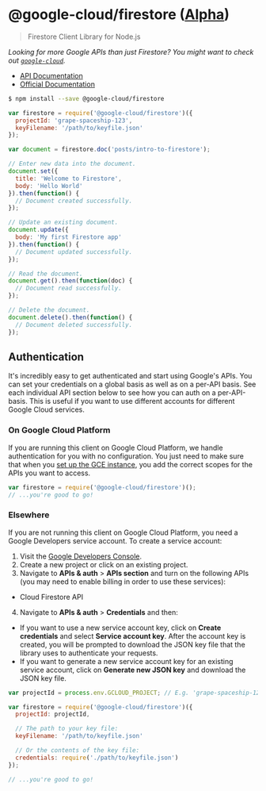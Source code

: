 # @google-cloud/firestore ([Alpha][versioning])
> Firestore Client Library for Node.js

*Looking for more Google APIs than just Firestore? You might want to check out [`google-cloud`][google-cloud].*

- [API Documentation][gcloud-firestore-docs]
- [Official Documentation][cloud-firestore-docs]


```sh
$ npm install --save @google-cloud/firestore
```
```js
var firestore = require('@google-cloud/firestore')({
  projectId: 'grape-spaceship-123',
  keyFilename: '/path/to/keyfile.json'
});

var document = firestore.doc('posts/intro-to-firestore');

// Enter new data into the document.
document.set({
  title: 'Welcome to Firestore',
  body: 'Hello World'
}).then(function() {
  // Document created successfully.
});

// Update an existing document.
document.update({
  body: 'My first Firestore app'
}).then(function() {
  // Document updated successfully.
});

// Read the document.
document.get().then(function(doc) {
  // Document read successfully.
});

// Delete the document.
document.delete().then(function() {
  // Document deleted successfully.
});

```


## Authentication

It's incredibly easy to get authenticated and start using Google's APIs. You can set your credentials on a global basis as well as on a per-API basis. See each individual API section below to see how you can auth on a per-API-basis. This is useful if you want to use different accounts for different Google Cloud services.

### On Google Cloud Platform

If you are running this client on Google Cloud Platform, we handle authentication for you with no configuration. You just need to make sure that when you [set up the GCE instance][gce-how-to], you add the correct scopes for the APIs you want to access.

``` js
var firestore = require('@google-cloud/firestore')();
// ...you're good to go!
```

### Elsewhere

If you are not running this client on Google Cloud Platform, you need a Google Developers service account. To create a service account:

1. Visit the [Google Developers Console][dev-console].
2. Create a new project or click on an existing project.
3. Navigate to  **APIs & auth** > **APIs section** and turn on the following APIs (you may need to enable billing in order to use these services):
  * Cloud Firestore API
4. Navigate to **APIs & auth** >  **Credentials** and then:
  * If you want to use a new service account key, click on **Create credentials** and select **Service account key**. After the account key is created, you will be prompted to download the JSON key file that the library uses to authenticate your requests.
  * If you want to generate a new service account key for an existing service account, click on **Generate new JSON key** and download the JSON key file.

``` js
var projectId = process.env.GCLOUD_PROJECT; // E.g. 'grape-spaceship-123'

var firestore = require('@google-cloud/firestore')({
  projectId: projectId,

  // The path to your key file:
  keyFilename: '/path/to/keyfile.json'

  // Or the contents of the key file:
  credentials: require('./path/to/keyfile.json')
});

// ...you're good to go!
```


[versioning]: https://github.com/GoogleCloudPlatform/google-cloud-node#versioning
[google-cloud]: https://github.com/GoogleCloudPlatform/google-cloud-node/
[gce-how-to]: https://cloud.google.com/compute/docs/authentication#using
[dev-console]: https://console.developers.google.com/project
[gcloud-firestore-docs]: https://googlecloudplatform.github.io/google-cloud-node/#/docs/firestore
[cloud-firestore-docs]: https://cloud.google.com/firestore